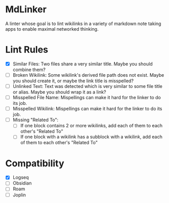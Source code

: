 # MdLinker

A linter whose goal is to lint wikilinks in a variety of markdown note taking apps to enable maximal networked thinking.

# Lint Rules

- [X] Similar Files: Two files share a very similar title. Maybe you should combine them?
- [ ] Broken Wikilink: Some wikilink's derived file path does not exist. Maybe you should create it, or maybe the link title is misspelled?
- [ ] Unlinked Text: Text was detected which is very similar to some file title or alias. Maybe you should wrap it as a link?
- [ ] Misspelled File Name: Mispellings can make it hard for the linker to do its job.
- [ ] Misspelled Wikilink: Mispellings can make it hard for the linker to do its job.
- [ ] Missing "Related To":
  - [ ] If one block contains 2 or more wikilinks, add each of them to each other's "Related To"
  - [ ] If one block with a wikilink has a subblock with a wikilink, add each of them to each other's "Related To"

# Compatibility

- [X] Logseq
- [ ] Obsidian
- [ ] Roam
- [ ] Joplin
